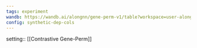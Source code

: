 ```yaml
---
tags: experiment
wandb: https://wandb.ai/alongnn/gene-perm-v1/table?workspace=user-alongnn 
config: synthetic-dep-cols
---
```


setting:: [[Contrastive Gene-Perm]]

